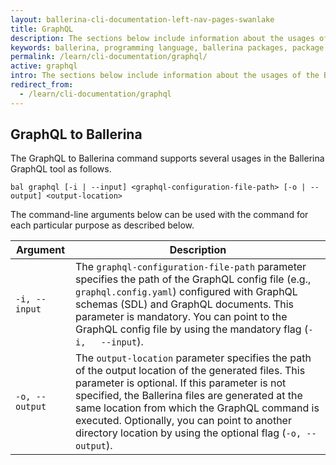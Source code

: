 ```yaml
---
layout: ballerina-cli-documentation-left-nav-pages-swanlake
title: GraphQL
description: The sections below include information about the usages of the Ballerina GrapQL tool.
keywords: ballerina, programming language, ballerina packages, package structure, package layout, GraphQL
permalink: /learn/cli-documentation/graphql/
active: graphql
intro: The sections below include information about the usages of the Ballerina GraphQL tool.
redirect_from:
  - /learn/cli-documentation/graphql
---
```


## GraphQL to Ballerina 

The GraphQL to Ballerina command supports several usages in the Ballerina GraphQL tool as follows.

```
bal graphql [-i | --input] <graphql-configuration-file-path> [-o | --output] <output-location> 
```

The command-line arguments below can be used with the command for each particular purpose as described below.

| Argument       | Description                                                                                                                                                                                                                                                                                                                                                                   |
|----------------|-------------------------------------------------------------------------------------------------------------------------------------------------------------------------------------------------------------------------------------------------------------------------------------------------------------------------------------------------------------------------------|
| `-i, --input`  | The `graphql-configuration-file-path` parameter specifies the path of the GraphQL config file (e.g., `graphql.config.yaml`) configured with GraphQL schemas (SDL) and GraphQL documents. This parameter is mandatory. You can point to the GraphQL config file by using the mandatory flag (`-i,   --input`).                                                                 |
| `-o, --output` | The `output-location` parameter specifies the path of the output location of the generated files. This parameter is optional. If this parameter is not specified, the Ballerina files are generated at the same location from which the GraphQL command is executed. Optionally, you can point to another directory location by using the optional flag (`-o, --output`). |
                                                                                                         
<style> #tree-expand-all , #tree-collapse-all, .cTocElements {display:none;} .cGitButtonContainer {padding-left: 40px;} </style>
 
